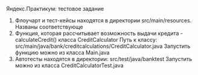 Яндекс.Практикум: тестовое задание
1. Флоучарт и тест-кейсы находятся в директории src/main/resources. Названы соответствующе
2. Функция, которая рассчитывает возможность выдачи кредита - calculateCredit() класса CreditCalculator 
Путь к классу: src/main/java/bank/creditcalculations/CreditCalculator.java
Запустить функцию можно из класса Main.java 
3. Автотесты находятся в директории: src/test/java/banktest
Запустить можно из класса CreditCalculatorTest.java 
